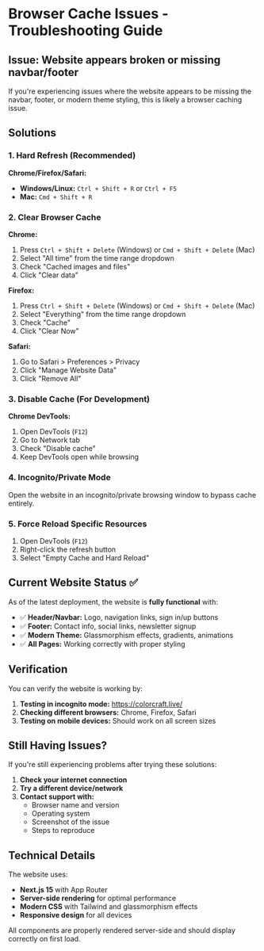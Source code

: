 # Browser Cache Issues - Troubleshooting Guide

## Issue: Website appears broken or missing navbar/footer

If you're experiencing issues where the website appears to be missing the navbar, footer, or modern theme styling, this is likely a browser caching issue.

## Solutions

### 1. Hard Refresh (Recommended)
**Chrome/Firefox/Safari:**
- **Windows/Linux:** `Ctrl + Shift + R` or `Ctrl + F5`
- **Mac:** `Cmd + Shift + R`

### 2. Clear Browser Cache
**Chrome:**
1. Press `Ctrl + Shift + Delete` (Windows) or `Cmd + Shift + Delete` (Mac)
2. Select "All time" from the time range dropdown
3. Check "Cached images and files"
4. Click "Clear data"

**Firefox:**
1. Press `Ctrl + Shift + Delete` (Windows) or `Cmd + Shift + Delete` (Mac)
2. Select "Everything" from the time range dropdown
3. Check "Cache"
4. Click "Clear Now"

**Safari:**
1. Go to Safari > Preferences > Privacy
2. Click "Manage Website Data"
3. Click "Remove All"

### 3. Disable Cache (For Development)
**Chrome DevTools:**
1. Open DevTools (`F12`)
2. Go to Network tab
3. Check "Disable cache"
4. Keep DevTools open while browsing

### 4. Incognito/Private Mode
Open the website in an incognito/private browsing window to bypass cache entirely.

### 5. Force Reload Specific Resources
1. Open DevTools (`F12`)
2. Right-click the refresh button
3. Select "Empty Cache and Hard Reload"

## Current Website Status ✅

As of the latest deployment, the website is **fully functional** with:

- ✅ **Header/Navbar:** Logo, navigation links, sign in/up buttons
- ✅ **Footer:** Contact info, social links, newsletter signup
- ✅ **Modern Theme:** Glassmorphism effects, gradients, animations
- ✅ **All Pages:** Working correctly with proper styling

## Verification

You can verify the website is working by:

1. **Testing in incognito mode:** https://colorcraft.live/
2. **Checking different browsers:** Chrome, Firefox, Safari
3. **Testing on mobile devices:** Should work on all screen sizes

## Still Having Issues?

If you're still experiencing problems after trying these solutions:

1. **Check your internet connection**
2. **Try a different device/network**
3. **Contact support with:**
   - Browser name and version
   - Operating system
   - Screenshot of the issue
   - Steps to reproduce

## Technical Details

The website uses:
- **Next.js 15** with App Router
- **Server-side rendering** for optimal performance
- **Modern CSS** with Tailwind and glassmorphism effects
- **Responsive design** for all devices

All components are properly rendered server-side and should display correctly on first load. 
